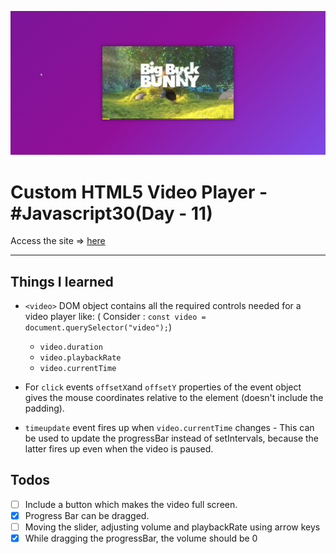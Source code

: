 ![Site Snap](site_snap.png)

# Custom HTML5 Video Player - #Javascript30(Day - 11)

Access the site &rArr; [here](https://ashwin776.github.io/JS-Projects/20.%20JS30%20-%20Day11%20-%20Custom%20HTML5%20Video%20Player/)

---

## Things I learned

- `<video>` DOM object contains all the required controls needed for a video player like:
( Consider : `const video = document.querySelector("video");`) 
    - `video.duration`
    - `video.playbackRate`
    - `video.currentTime`

- For `click` events `offsetX`and `offsetY` properties of the event object gives the mouse coordinates relative to the element (doesn't include the padding).
- `timeupdate` event fires up when `video.currentTime` changes - This can be used to update the progressBar instead of setIntervals, because the latter fires up even when the video is paused.


## Todos

- [ ] Include a button which makes the video full screen.
- [X] Progress Bar can be dragged.
- [ ] Moving the slider, adjusting volume and playbackRate using arrow keys
- [x] While dragging the progressBar, the volume should be 0